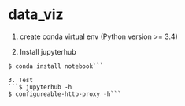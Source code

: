 # data_viz

1. create conda virtual env (Python version >= 3.4)

2. Install jupyterhub
```$ conda install -c conda-forge jupyterhub
$ conda install notebook```

3. Test
```$ jupyterhub -h
$ configureable-http-proxy -h```
